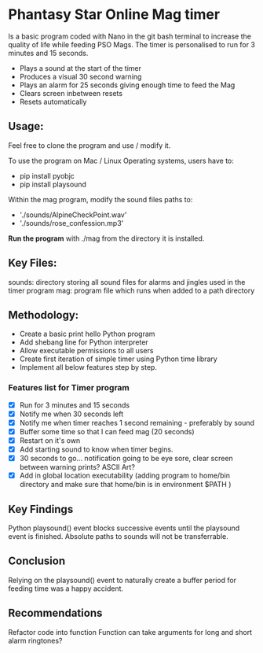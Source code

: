 # Phantasy Star Online Mag timer 
Is a basic program coded with Nano in the git bash terminal to increase the quality of life while feeding PSO Mags.
The timer is personalised to run for 3 minutes and 15 seconds.  
- Plays a sound at the start of the timer  
- Produces a visual 30 second warning  
- Plays an alarm for 25 seconds giving enough time to feed the Mag  
- Clears screen inbetween resets  
- Resets automatically

## Usage:
Feel free to clone the program and use / modify it.

To use the program on Mac / Linux Operating systems, users have to:

- pip install pyobjc
- pip install playsound


Within the mag program, modify the sound files paths to:
- './sounds/AlpineCheckPoint.wav'
- './sounds/rose_confession.mp3'


**Run the program** with ./mag from the directory it is installed.


## Key Files:
sounds: directory storing all sound files for alarms and jingles used in the timer program
mag: program file which runs when added to a path directory 

## Methodology:
- Create a basic print hello Python program 
- Add shebang line for Python interpreter
- Allow executable permissions to all users
- Create first iteration of simple timer using Python time library
- Implement all below features step by step.

### Features list for Timer program
- [x]  Run for 3 minutes and 15 seconds
- [x]  Notify me when 30 seconds left
- [x]  Notify me when timer reaches 1 second remaining - preferably by sound
- [x]  Buffer some time so that I can feed mag (20 seconds)
- [x]  Restart on it's own
- [x]  Add starting sound to know when timer  begins.
- [x]  30 seconds to go... notification going to be eye sore, clear screen between warning prints? ASCII Art?
- [x]  Add in global location executability (adding program to home/bin directory and make sure that home/bin is in environment $PATH )

## Key Findings
Python playsound() event blocks successive events until the playsound event is finished. 
Absolute paths to sounds will not be transferrable.

## Conclusion
Relying on the playsound() event to naturally create a buffer period for feeding time was a happy accident.

## Recommendations
Refactor code into function 
Function can take arguments for long and short alarm ringtones?


